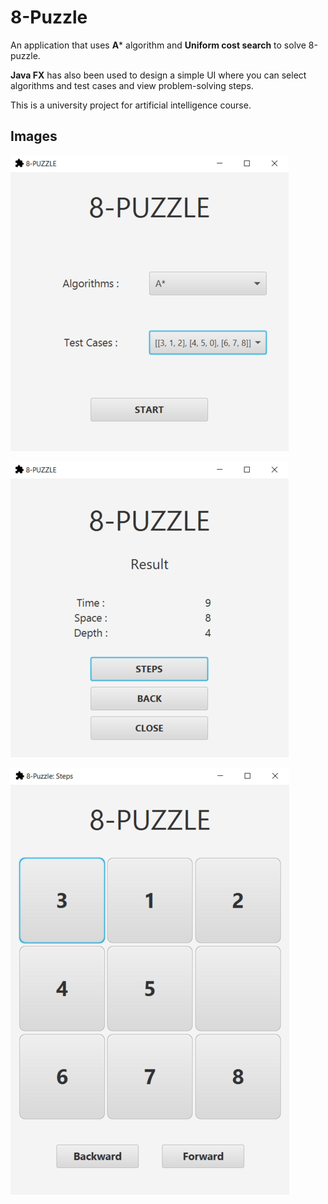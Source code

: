 # 8-Puzzle
An application that uses **A*** algorithm and **Uniform cost search** to solve 8-puzzle.

**Java FX** has also been used to design a simple UI where you can select algorithms and test cases and view problem-solving steps.

This is a university project for artificial intelligence course.

## Images
![](https://github.com/TrueSepehr/8-Puzzle/blob/master/Images/8-Puzzle.png)

![](https://github.com/TrueSepehr/8-Puzzle/blob/master/Images/8-Puzzle_Results.png)

![](https://github.com/TrueSepehr/8-Puzzle/blob/master/Images/8-Puzzle_Steps.png)
